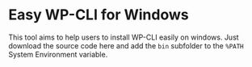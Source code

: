 # Easy WP-CLI for Windows

This tool aims to help users to install WP-CLI easily on windows. Just download the source code here and add the `bin` subfolder to the `%PATH` System Environment variable.